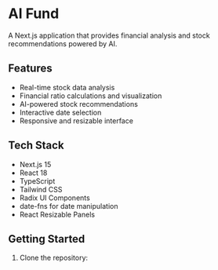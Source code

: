 # AI Fund

A Next.js application that provides financial analysis and stock recommendations powered by AI.

## Features

- Real-time stock data analysis
- Financial ratio calculations and visualization
- AI-powered stock recommendations
- Interactive date selection
- Responsive and resizable interface

## Tech Stack

- Next.js 15
- React 18
- TypeScript
- Tailwind CSS
- Radix UI Components
- date-fns for date manipulation
- React Resizable Panels

## Getting Started

1. Clone the repository:
